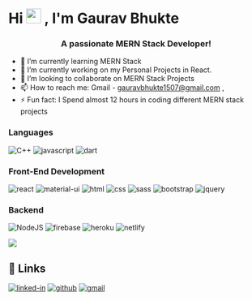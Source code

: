 # Hi <img src="https://media.giphy.com/media/hvRJCLFzcasrR4ia7z/giphy.gif" width="29px"> , I'm Gaurav Bhukte

<h3 align="center">A passionate MERN Stack Developer!</h3>


- 🔭 I’m currently learning MERN Stack
- 🌱 I’m currently working on my Personal Projects in React.
- 👯 I’m looking to collaborate on MERN Stack Projects
- 📫 How to reach me: Gmail - gauravbhukte1507@gmail.com ,
- ⚡ Fun fact: I Spend almost 12 hours in coding different MERN stack projects

### Languages

![C++](https://img.shields.io/badge/CPP-3178C6?style=for-the-badge&logo=C++&logoColor=white)
![javascript](https://img.shields.io/badge/JavaScript-323330?style=for-the-badge&logo=javascript&logoColor=F7DF1E)
![dart](https://img.shields.io/badge/Dart-28B6F6?style=for-the-badge&logo=dart&logoColor=white)


### Front-End Development

![react](https://img.shields.io/badge/React-20232A?style=for-the-badge&logo=react&logoColor=61DAFB)
![material-ui](https://img.shields.io/badge/Material_UI-0081CB?style=for-the-badge&logo=mui&logoColor=white)
![html](https://img.shields.io/badge/HTML5-E34F26?style=for-the-badge&logo=html5&logoColor=white)
![css](https://img.shields.io/badge/CSS3-1572B6?style=for-the-badge&logo=css3&logoColor=white)
![sass](https://img.shields.io/badge/SASS-CC6699?style=for-the-badge&logo=sass&logoColor=white)
![bootstrap](https://img.shields.io/badge/Bootstrap-563D7C?style=for-the-badge&logo=bootstrap&logoColor=white)
![jquery](https://img.shields.io/badge/jQuery-0769AD?style=for-the-badge&logo=jquery&logoColor=white)

### Backend 
![NodeJS](https://img.shields.io/badge/Node-3c8166?style=for-the-badge&logo=Node&logoColor=white)
![firebase](https://img.shields.io/badge/Firebase-ffaa00?style=for-the-badge&logo=Firebase&logoColor=white)
![heroku](https://img.shields.io/badge/Heroku-430098?style=for-the-badge&logo=heroku&logoColor=white)
![netlify](https://img.shields.io/badge/Netlify-00C7B7?style=for-the-badge&logo=netlify&logoColor=white)


<img src="https://github-readme-stats.vercel.app/api?username=Gaurav-2k1&&show_icons=true&title_color=ffffff&icon_color=bb2acf&text_color=daf7dc&bg_color=151515">



## 🔗 Links

[![linked-in](https://img.shields.io/badge/Linked_In-0077B5?style=for-the-badge&logo=LinkedIn&logoColor=white)](https://www.linkedin.com/in/gaurav-bhukte-17ba3319a/)
[![github](https://img.shields.io/badge/GitHub-000000?style=for-the-badge&logo=GitHub&logoColor=white)](https://github.com/Gaurav-2k1/)
[![gmail](https://img.shields.io/badge/Gmail-D14836?style=for-the-badge&logo=Gmail&logoColor=white)](mailto:gauravbhukte1507@gmail.com)
